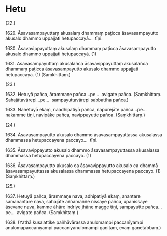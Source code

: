 # Hetu

(22.)

1629\. Āsavasampayuttaṃ akusalaṃ dhammaṃ paṭicca āsavasampayutto akusalo dhammo uppajjati hetupaccayā…  tīṇi.

1630\. Āsavavippayuttaṃ akusalaṃ dhammaṃ paṭicca āsavasampayutto akusalo dhammo uppajjati hetupaccayā. (1)

1631\. Āsavasampayuttaṃ akusalañca āsavavippayuttaṃ akusalañca dhammaṃ paṭicca āsavasampayutto akusalo dhammo uppajjati hetupaccayā. (1) (Saṃkhittaṃ.)

(23.)

1632\. Hetuyā pañca, ārammaṇe pañca…pe…  avigate pañca. (Saṃkhittaṃ. Sahajātavārepi…pe…  sampayuttavārepi sabbattha pañca.)

1633\. Nahetuyā ekaṃ, naadhipatiyā pañca, napurejāte pañca…pe…  nakamme tīṇi, navipāke pañca, navippayutte pañca. (Saṃkhittaṃ.)

(24.)

1634\. Āsavasampayutto akusalo dhammo āsavasampayuttassa akusalassa dhammassa hetupaccayena paccayo…  tīṇi.

1635\. Āsavavippayutto akusalo dhammo āsavasampayuttassa akusalassa dhammassa hetupaccayena paccayo. (1)

1636\. Āsavasampayutto akusalo ca āsavavippayutto akusalo ca dhammā āsavasampayuttassa akusalassa dhammassa hetupaccayena paccayo. (1) (Saṃkhittaṃ.)

(25.)

1637\. Hetuyā pañca, ārammaṇe nava, adhipatiyā ekaṃ, anantare samanantare nava, sahajāte aññamaññe nissaye pañca, upanissaye āsevane nava, kamme āhāre indriye jhāne magge tīṇi, sampayutte pañca…pe…  avigate pañca. (Saṃkhittaṃ.)

1638\. (Yathā kusalattike pañhāvārassa anulomampi paccanīyampi anulomapaccanīyampi paccanīyānulomampi gaṇitaṃ, evaṃ gaṇetabbaṃ.)
